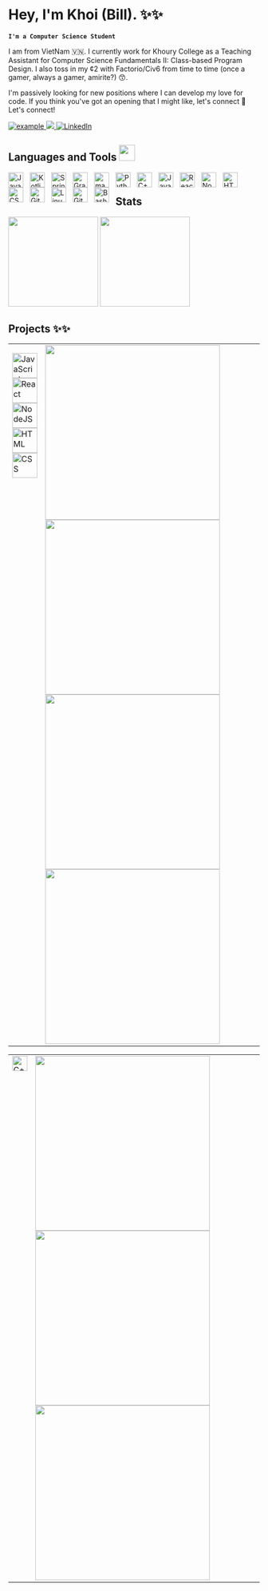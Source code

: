 # Hey, I'm Khoi (Bill). ✨✨
**`I'm a Computer Science Student`**

I am from VietNam 🇻🇳. I currently work for Khoury College as a Teaching Assistant for Computer Science Fundamentals II: Class-based Program Design. I also toss in my ¢2 with Factorio/Civ6 from time to time (once a gamer, always a gamer, amirite?) 😙.

I'm passively looking for new positions where I can develop my love for code. If you think you've got an opening that I might like, let's connect 🔗 Let's connect!

<p align ="left">
  <a  href="https://khoi-ngo.vercel.app/" target="_blank">
    <img src=https://img.shields.io/badge/My_Website-000000?style=for-the-badge&logo=vercel&logoColor=white alt="example"/>
  </a>
  <a href="mailto:ngo.kho@northeastern.edu?subject=Feedback%20From%20Github&body=Hello," target="_blank">
    <img src="https://img.shields.io/badge/Microsoft_Outlook-0078D4?style=for-the-badge&logo=microsoft-outlook&logoColor=white"/>
  </a>
   <a href="https://www.linkedin.com/in/khoiqngo/" target="_blank">
    <img alt="LinkedIn" src="https://img.shields.io/badge/LinkedIn-0077B5?style=for-the-badge&logo=linkedin&logoColor=white">
  </a>   
 
  </a>  
  </p>

  ## Languages and Tools <img src = "https://media2.giphy.com/media/QssGEmpkyEOhBCb7e1/giphy.gif?cid=ecf05e47a0n3gi1bfqntqmob8g9aid1oyj2wr3ds3mg700bl&rid=giphy.gif" width = 32px> 

<img align="left" alt="Java" width="30px" style="padding-right:10px;" src="https://cdn.jsdelivr.net/gh/devicons/devicon/icons/java/java-original.svg"/>
<img align="left" alt="Kotlin" width="30px" style="padding-right:10px;" src="https://cdn.jsdelivr.net/gh/devicons/devicon@latest/icons/kotlin/kotlin-original.svg"/>
<img align="left" alt="Spring" width="30px" style="padding-right:10px;" src="https://cdn.jsdelivr.net/gh/devicons/devicon/icons/spring/spring-original.svg" />
<img align="left" alt="Gradle" width="30px" style="padding-right:10px;" src="https://cdn.jsdelivr.net/gh/devicons/devicon@latest/icons/gradle/gradle-original.svg" />
<img align="left" alt="maven" width="30px" style="padding-right:10px;" src="https://cdn.jsdelivr.net/gh/devicons/devicon@latest/icons/maven/maven-original.svg"  />


<img align="left" alt="Python" width="30px" style="padding-right:10px;" src="https://cdn.jsdelivr.net/gh/devicons/devicon@latest/icons/python/python-original.svg"/>

<img align="left" alt="C++" width="30px" style="padding-right:10px;" src="https://cdn.jsdelivr.net/gh/devicons/devicon/icons/cplusplus/cplusplus-original.svg" />


<img align="left" alt="JavaScript" width="30px" style="padding-right:10px;" src="https://cdn.jsdelivr.net/gh/devicons/devicon/icons/javascript/javascript-plain.svg" />
<img align="left" alt="React" width="30px" style="padding-right:10px;" src="https://cdn.jsdelivr.net/gh/devicons/devicon/icons/react/react-original.svg" />
<img align="left" alt="NodeJS" width="30px" style="padding-right:10px;" src="https://cdn.jsdelivr.net/gh/devicons/devicon/icons/nodejs/nodejs-original.svg" />
<img align="left" alt="HTML" width="30px" style="padding-right:10px;" src="https://cdn.jsdelivr.net/gh/devicons/devicon/icons/html5/html5-plain.svg" />
<img align="left" alt="CSS" width="30px" style="padding-right:10px;" src="https://cdn.jsdelivr.net/gh/devicons/devicon/icons/css3/css3-plain.svg" />

<img align="left" alt="Git" width="30px" style="padding-right:10px;" src="https://cdn.jsdelivr.net/gh/devicons/devicon/icons/git/git-original.svg" />
<img align="left" alt="Linux" width="30px" style="padding-right:10px;" src="https://cdn.jsdelivr.net/gh/devicons/devicon/icons/linux/linux-original.svg" />
<img align="left" alt="GitHub" width="30px" style="padding-right:10px;" src="https://cdn.jsdelivr.net/gh/devicons/devicon/icons/github/github-original.svg" />
<img align="left" alt="Bash" width="30px" style="padding-right:10px;" src="https://cdn.jsdelivr.net/gh/devicons/devicon/icons/bash/bash-original.svg" />


<br/>

  ## Stats
<div align="left">
    <img height="180px" src="https://github-readme-stats-api-holic-x.vercel.app/api/top-langs/?username=BillQK&theme=radical&langs_count=5&layout=compact"/>
  <img height="180px" src="https://github-readme-stats.vercel.app/api?username=BillQK&theme=radical&layout=compact"/>
</div>

## Projects ✨✨

<table>
<tr>
<td valign="top">

<img alt="JavaScript" width="50px" height="50px" src="https://cdn.jsdelivr.net/gh/devicons/devicon/icons/javascript/javascript-plain.svg" /><br>
<img alt="React" width="50px" height="50px" src="https://cdn.jsdelivr.net/gh/devicons/devicon/icons/react/react-original.svg" /><br>
<img alt="NodeJS" width="50px" height="50px" src="https://cdn.jsdelivr.net/gh/devicons/devicon/icons/nodejs/nodejs-original.svg" /><br>
<img alt="HTML" width="50px" height="50px" src="https://cdn.jsdelivr.net/gh/devicons/devicon/icons/html5/html5-plain.svg" /><br>
<img alt="CSS" width="50px" height="50px" src="https://cdn.jsdelivr.net/gh/devicons/devicon/icons/css3/css3-plain.svg" />

</td>
<td>

<a href="https://belo-music.netlify.app/Dashboard/feed">
  <img src="https://github-readme-stats.vercel.app/api/pin/?username=BillQK&repo=belo&theme=radical" width="350" /> <!-- Adjust the width as needed -->
</a>
<a href="https://belo-music.netlify.app/Dashboard/feed">
  <img src="https://github-readme-stats.vercel.app/api/pin/?username=BillQK&repo=belo-server&theme=radical" width="350" /> <!-- Adjust the width as needed -->
</a>

<a href="https://github.com/BillQK/kanbas-react-web-app">
  <img src="https://github-readme-stats.vercel.app/api/pin/?username=BillQK&repo=kanbas-react-web-app&theme=radical" width="350" /> <!-- Adjust the width as needed -->
</a>
<a href="https://github.com/BillQK/kanbas-node-server-app">
  <img src="https://github-readme-stats.vercel.app/api/pin/?username=BillQK&repo=kanbas-node-server-app&theme=radical" width="350" /> <!-- Adjust the width as needed -->
</a>


</td>
</tr>
</table>


<table>
<tr>
<td valign="top">
<img alt="C++" width="30px" height="30px" src="https://cdn.jsdelivr.net/gh/devicons/devicon/icons/cplusplus/cplusplus-original.svg" />
</td>
<td>
<a href="https://github.com/BillQK/TextEditor">
  <img src="https://github-readme-stats.vercel.app/api/pin/?username=BillQK&repo=TextEditor&theme=radical" width="350" /> <!-- Adjust the width as needed -->
</a>
<a href="https://github.com/BillQK/Asset-Library-And-Scene-Builder">
  <img src="https://github-readme-stats.vercel.app/api/pin/?username=BillQK&repo=Asset-Library-And-Scene-Builder&theme=radical" width="350" /> <!-- Adjust the width as needed -->
</a>

<a href="https://github.com/BillQK/Content-Aware-Image-Resize">
  <img src="https://github-readme-stats.vercel.app/api/pin/?username=BillQK&repo=Content-Aware-Image-Resize&theme=radical" width="350" /> <!-- Adjust the width as needed -->
</a>



</td>
</tr>
</table>





<!--
**BillQK/BillQK** is a ✨ _special_ ✨ repository because its `README.md` (this file) appears on your GitHub profile.

Here are some ideas to get you started:

- 🔭 I’m currently working on ...
- 🌱 I’m currently learning ...
- 👯 I’m looking to collaborate on ...
- 🤔 I’m looking for help with ...
- 💬 Ask me about ...
- 📫 How to reach me: ...
- 😄 Pronouns: ...
- ⚡ Fun fact: ...
-->
